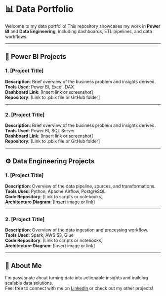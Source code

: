 # 📊 Data Portfolio

Welcome to my data portfolio! This repository showcases my work in **Power BI** and **Data Engineering**, including dashboards, ETL pipelines, and data workflows.

---

## 🔷 Power BI Projects

### 1. [Project Title]
**Description**: Brief overview of the business problem and insights derived.  
**Tools Used**: Power BI, Excel, DAX  
**Dashboard Link**: [Insert link or screenshot]  
**Repository**: [Link to .pbix file or GitHub folder]

---

### 2. [Project Title]
**Description**: Brief overview of the business problem and insights derived.  
**Tools Used**: Power BI, SQL Server  
**Dashboard Link**: [Insert link or screenshot]  
**Repository**: [Link to .pbix file or GitHub folder]

---

## ⚙️ Data Engineering Projects

### 1. [Project Title]
**Description**: Overview of the data pipeline, sources, and transformations.  
**Tools Used**: Python, Apache Airflow, PostgreSQL  
**Code Repository**: [Link to scripts or notebooks]  
**Architecture Diagram**: [Insert image or link]

---

### 2. [Project Title]
**Description**: Overview of the data ingestion and processing workflow.  
**Tools Used**: Spark, AWS S3, Glue  
**Code Repository**: [Link to scripts or notebooks]  
**Architecture Diagram**: [Insert image or link]

---

## 📁 About Me

I'm passionate about turning data into actionable insights and building scalable data solutions.  
Feel free to connect with me on [LinkedIn](https://www.linkedin.com) or check out my other projects!
